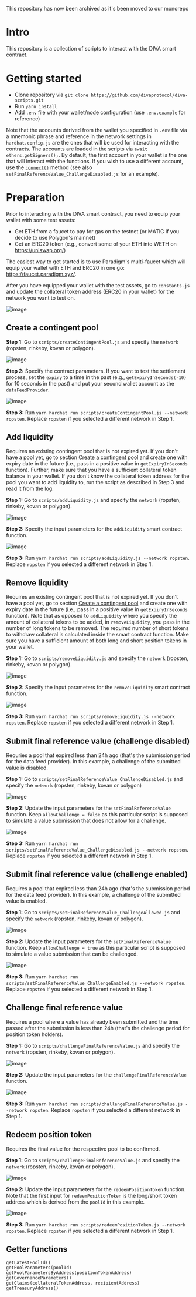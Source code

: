 This repository has now been archived as it's been moved to our monorepo
# Intro
This repository is a collection of scripts to interact with the DIVA smart contract.

# Getting started
* Clone repository via `git clone https://github.com/divaprotocol/diva-scripts.git`
* Run `yarn install`
* Add `.env` file with your wallet/node configuration (use `.env.example` for reference)

Note that the accounts derived from the wallet you specified in `.env` file via a mnemonic phrase and reference in the network settings in `hardhat.config.js` are the ones that will be used for interacting with the contracts. The accounts are loaded in the scripts via `await ethers.getSigners();`. By default, the first account in your wallet is the one that will interact with the functions. If you wish to use a different account, use the [`connect()`](https://docs.ethers.io/v5/api/contract/contract/#Contract-connect) method (see also `setFinalReferenceValue_ChallengeDisabled.js` for an example). 

# Preparation
Prior to interacting with the DIVA smart contract, you need to equip your wallet with some test assets:
* Get ETH from a faucet to pay for gas on the testnet (or MATIC if you decide to use Polygon's mainnet)
* Get an ERC20 token (e.g., convert some of your ETH into WETH on https://uniswap.org/)

The easiest way to get started is to use Paradigm's multi-faucet which will equip your wallet with ETH and ERC20 in one go: https://faucet.paradigm.xyz/.

After you have equipped your wallet with the test assets, go to `constants.js` and update the collateral token address (ERC20 in your wallet) for the network you want to test on.

![image](https://user-images.githubusercontent.com/37043174/147007600-21471b06-d5fb-4ce7-8e23-abdf1e5b9821.png)

## Create a contingent pool
**Step 1:** Go to `scripts/createContingentPool.js` and specify the `network` (ropsten, rinkeby, kovan or polygon). 

![image](https://user-images.githubusercontent.com/37043174/147008458-4f7228c9-6a72-453a-a3ad-6922a6552ce5.png)

**Step 2:** Specify the contract parameters. If you want to test the settlement process, set the `expiry` to a time in the past (e.g., `getExpiryInSeconds(-10)` for 10 seconds in the past) and put your second wallet account as the `dataFeedProvider`.

![image](https://user-images.githubusercontent.com/37043174/146926335-7f22ed65-de3f-41e7-82a3-fbdeccca1738.png)

**Step 3:** Run `yarn hardhat run scripts/createContingentPool.js --network ropsten`. Replace `ropsten` if you selected a different network in Step 1.

## Add liquidity
Requires an existing contingent pool that is not expired yet. If you don't have a pool yet, go to section [Create a contingent pool](#create-a-contingent-pool) and create one with expiry date in the future (i.e., pass in a positive value in `getExpiryInSeconds` function). Further, make sure that you have a sufficient collateral token balance in your wallet. If you don't know the collateral token address for the pool you want to add liquidity to, run the script as described in Step 3 and read it from the log.

**Step 1:** Go to `scripts/addLiquidity.js` and specify the `network` (ropsten, rinkeby, kovan or polygon). 

![image](https://user-images.githubusercontent.com/37043174/147008448-fb0a680e-e37f-4462-959e-7d8fe97bb369.png)

**Step 2:** Specify the input parameters for the `addLiquidity` smart contract function.

![image](https://user-images.githubusercontent.com/37043174/146926561-8f71ef9a-b0c1-49f9-b299-f8a2b3757fe8.png)

**Step 3:** Run `yarn hardhat run scripts/addLiquidity.js --network ropsten`. Replace `ropsten` if you selected a different network in Step 1.

## Remove liquidity
Requires an existing contingent pool that is not expired yet. If you don't have a pool yet, go to section [Create a contingent pool](#create-a-contingent-pool) and create one with expiry date in the future (i.e., pass in a positive value in `getExpiryInSeconds` function). Note that as opposed to `addLiquidity` where you specify the amount of collateral tokens to be added, in `removeLiquidity`, you pass in the number of long tokens to be removed. The required number of short tokens to withdraw collateral is calculated inside the smart contract function. Make sure you have a sufficient amount of both long and short position tokens in your wallet.

**Step 1:** Go to `scripts/removeLiquidity.js` and specify the `network` (ropsten, rinkeby, kovan or polygon). 

![image](https://user-images.githubusercontent.com/37043174/147008440-224424d8-903d-421d-9457-8d6d1d846084.png)

**Step 2:** Specify the input parameters for the `removeLiquidity` smart contract function.

![image](https://user-images.githubusercontent.com/37043174/146945413-445d07dd-02e3-488d-b89f-c7c3ac0f91d2.png)

**Step 3:** Run `yarn hardhat run scripts/removeLiquidity.js --network ropsten`. Replace `ropsten` if you selected a different network in Step 1.

## Submit final reference value (challenge disabled)
Requries a pool that expired less than 24h ago (that's the submission period for the data feed provider). In this example, a challenge of the submitted value is disabled.

**Step 1:** Go to `scripts/setFinalReferenceValue_ChallengeDisabled.js` and specify the `network` (ropsten, rinkeby, kovan or polygon) 

![image](https://user-images.githubusercontent.com/37043174/147008448-fb0a680e-e37f-4462-959e-7d8fe97bb369.png)

**Step 2:** Update the input parameters for the `setFinalReferenceValue` function. Keep `allowChallenge = false` as this particular script is supposed to simulate a value submission that does not allow for a challenge.

![image](https://user-images.githubusercontent.com/37043174/147008662-15440b86-2598-47bd-ac66-3339cb2b53b6.png)

**Step 3:** Run `yarn hardhat run scripts/setFinalReferenceValue_ChallengeDisabled.js --network ropsten`. Replace `ropsten` if you selected a different network in Step 1.

## Submit final reference value (challenge enabled)
Requires a pool that expired less than 24h ago (that's the submission period for the data feed provider). In this example, a challenge of the submitted value is enabled.

**Step 1:** Go to `scripts/setFinalReferenceValue_ChallengeAllowed.js` and specify the `network` (ropsten, rinkeby, kovan or polygon). 

![image](https://user-images.githubusercontent.com/37043174/147008448-fb0a680e-e37f-4462-959e-7d8fe97bb369.png)

**Step 2:** Update the input parameters for the `setFinalReferenceValue` function. Keep `allowChallenge = true` as this particular script is supposed to simulate a value submission that can be challenged.

![image](https://user-images.githubusercontent.com/37043174/147009199-1a4c44b3-22b5-4bfe-ba2f-ce7f2f0c1865.png)

**Step 3:** Run `yarn hardhat run scripts/setFinalReferenceValue_ChallengeEnabled.js --network ropsten`. Replace `ropsten` if you selected a different network in Step 1.

## Challenge final reference value
Requires a pool where a value has already been submitted and the time passed after the submission is less than 24h (that's the challenge period for position token holders). 

**Step 1:** Go to `scripts/challengeFinalReferenceValue.js` and specify the `network` (ropsten, rinkeby, kovan or polygon). 

![image](https://user-images.githubusercontent.com/37043174/147008448-fb0a680e-e37f-4462-959e-7d8fe97bb369.png)

**Step 2:** Update the input parameters for the `challengeFinalReferenceValue` function. 

![image](https://user-images.githubusercontent.com/37043174/147009452-5e514e75-a207-4b63-b355-a9d93811b346.png)

**Step 3:** Run `yarn hardhat run scripts/challengeFinalReferenceValue.js --network ropsten`. Replace `ropsten` if you selected a different network in Step 1.

## Redeem position token
Requires the final value for the respective pool to be confirmed.

**Step 1:** Go to `scripts/challengeFinalReferenceValue.js` and specify the `network` (ropsten, rinkeby, kovan or polygon). 

![image](https://user-images.githubusercontent.com/37043174/147008448-fb0a680e-e37f-4462-959e-7d8fe97bb369.png)

**Step 2:** Update the input parameters for the `redeemPositionToken` function. Note that the first input for `redeemPositionToken` is the long/short token address which is derived from the `poolId` in this example.

![image](https://user-images.githubusercontent.com/37043174/147009517-97da12f7-4cc3-4bb3-ba2b-049f28abee43.png)

**Step 3:** Run `yarn hardhat run scripts/redeemPositionToken.js --network ropsten`. Replace `ropsten` if you selected a different network in Step 1.

## Getter functions
```
getLatestPoolId()
getPoolParameters(poolId)
getPoolParametersByAddress(positionTokenAddress)
getGovernanceParameters()
getClaims(collateralTokenAddress, recipientAddress)
getTreasuryAddress()
```
